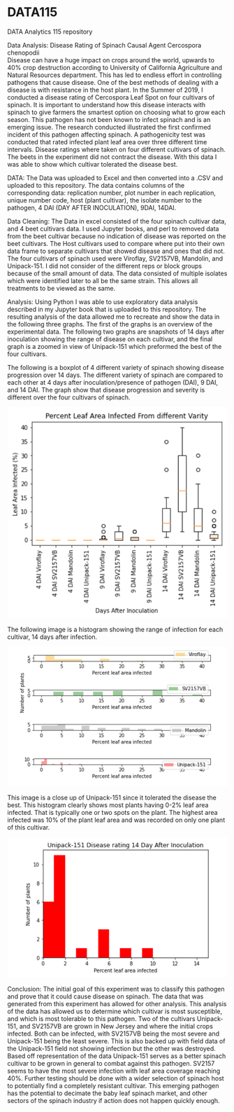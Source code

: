 # DATA115
DATA Analytics 115 repository

Data Analysis: Disease Rating of Spinach Causal Agent Cercospora chenopodii  
Disease can have a huge impact on crops around the world, upwards to 40% crop destruction according to University of California Agriculture and Natural Resources department. This has led to endless effort in controlling pathogens that cause disease. One of the best methods of dealing with a disease is with resistance in the host plant. In the Summer of 2019, I conducted a disease rating of Cercospora Leaf Spot on four cultivars of spinach. It is important to understand how this disease interacts with spinach to give farmers the smartest option on choosing what to grow each season. This pathogen has not been known to infect spinach and is an emerging issue. The research conducted illustrated the first confirmed incident of this pathogen affecting spinach. 
	A pathogenicity test was conducted that rated infected plant leaf area over three different time intervals. Disease ratings where taken on four different cultivars of spinach. The beets in the experiment did not contract the disease. With this data I was able to show which cultivar tolerated the disease best.


DATA: The Data was uploaded to Excel and then converted into a .CSV and uploaded to this repository. The data contains columns of the corresponding data: replication number, plot number in each replication, unique number code, host (plant cultivar), the isolate number to the pathogen, 4 DAI (DAY AFTER INOCULATION), 9DAI, 14DAI.

Data Cleaning:  The Data in excel consisted of the four spinach cultivar data, and 4 beet cultivars data. I used Jupyter books, and perl to removed data from the beet cultivar because no indication of disease was reported on the beet cultivars. The Host cultivars used to compare where put into their own data frame to separate cultivars that showed disease and ones that did not. The four cultivars of spinach used were Viroflay, SV2157VB, Mandolin, and Unipack-151. I did not consider of the different reps or block groups because of the small amount of data. The data consisted of multiple isolates which were identified later to all be the same strain. This allows all treatments to be viewed as the same. 


Analysis: Using Python I was able to use exploratory data analysis described in my Jupyter book that is uploaded to this repository. The resulting analysis of the data allowed me to recreate and show the data in the following three graphs. The first of the graphs is an overview of the experimental data. The following two graphs are snapshots of 14 days after inoculation showing the range of disease on each cultivar, and the final graph is a zoomed in view of Unipack-151 which preformed the best of the four cultivars. 

The following is a boxplot of 4 different variety of spinach showing disease progression over 14 days. The different variety of spinach are compared to each other at 4 days after inoculation/presence of pathogen (DAI), 9 DAI, and 14 DAI. The graph show that disease progression and severity is different over the four cultivars of spinach. 


![Percent Infected Leaf Are](https://raw.githubusercontent.com/Tomsyno/DATA115/master/HISTOGRAM_ALLSPINACH_FIXXED%20NAMES.PNG)

The following image is a histogram showing the range of infection for each cultivar, 14 days after infection.


![Histogram 14 DAI](https://raw.githubusercontent.com/Tomsyno/DATA115/master/Histograms_All_4_Spinach_14DAI.PNG)


This image is a close up of Unipack-151 since it tolerated the disease the best.  This histogram clearly shows most plants having 0-2% leaf area infected. That is typically one or two spots on the plant. The highest area infected was 10% of the plant leaf area and was recorded on only one plant of this cultivar. 


![Unipack-151 Histogram](https://raw.githubusercontent.com/Tomsyno/DATA115/master/Unipack_151_Histogram_14DAI.PNG)

Conclusion: The initial goal of this experiment was to classify this pathogen and prove that it could cause disease on spinach. The data that was generated from this experiment has allowed for other analysis. This analysis of the data has allowed us to determine which cultivar is most susceptible, and which is most tolerable to this pathogen. Two of the cultivars Unipack-151, and SV2157VB are grown in New Jersey and where the initial crops infected. Both can be infected, with SV2157VB being the most severe and Unipack-151 being the least severe. This is also backed up with field data of the Unipack-151 field not showing infection but the other was destroyed. Based off representation of the data Unipack-151 serves as a better spinach cultivar to be grown in general to combat against this pathogen. SV2157 seems to have the most severe infection with leaf area coverage reaching 40%. Further testing should be done with a wider selection of spinach host to potentially find a completely resistant cultivar. This emerging pathogen has the potential to decimate the baby leaf spinach market, and other sectors of the spinach industry if action does not happen quickly enough. 
